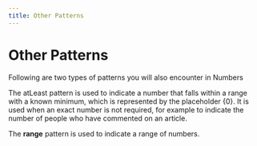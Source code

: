 ```yaml
---
title: Other Patterns
---
```


# Other Patterns

Following are two types of patterns you will also encounter in Numbers

The atLeast pattern is used to indicate a number that falls within a range with a known minimum, which is represented by the placeholder {0}. It is used when an exact number is not required, for example to indicate the number of people who have commented on an article.

The **range** pattern is used to indicate a range of numbers.

